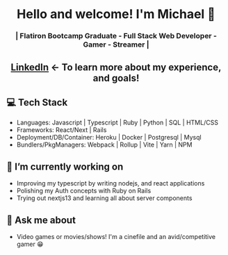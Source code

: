 <h1 align="center">
	Hello and welcome! I'm Michael 👋
</h1>

<h3 align="center">
	| Flatiron Bootcamp Graduate - Full Stack Web Developer - Gamer - Streamer |
</h3>

<h2 align="center"><a href="https://www.linkedin.com/in/michael-muniz94/">LinkedIn</a> <- To learn more about my experience, and goals!</h2>

## 💻 Tech Stack
* Languages: Javascript | Typescript | Ruby | Python | SQL | HTML/CSS
* Frameworks: React/Next | Rails
* Deployment/DB/Container: Heroku | Docker | Postgresql | Mysql
* Bundlers/PkgManagers: Webpack | Rollup | Vite | Yarn | NPM

## 🔭 I’m currently working on
* Improving my typescript by writing nodejs, and react applications
* Polishing my Auth concepts with Ruby on Rails
* Trying out nextjs13 and learning all about server components

## 💬 Ask me about
* Video games or movies/shows! I'm a cinefile and an avid/competitive gamer 😁

<!--
**MichaelM3/michaelm3** is a ✨ _special_ ✨ repository because its `README.md` (this file) appears on your GitHub profile.

Here are some ideas to get you started:

- 🔭 I’m currently working on ...
- 🌱 I’m currently learning ...
- 👯 I’m looking to collaborate on ...
- 🤔 I’m looking for help with ...
- 💬 Ask me about ...
- 📫 How to reach me: ...
- 😄 Pronouns: ...
- ⚡ Fun fact: ...
-->
